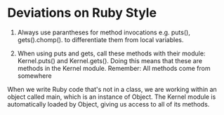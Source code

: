 # Deviations on Ruby Style

1. Always use parantheses for method invocations e.g. 
puts(), gets().chomp(). to differentiate them from local variables.

2. When using puts and gets, call these methods with their module: Kernel.puts() and Kernel.gets().
Doing this means that these are  methods in the Kernel module.
Remember: All methods come from somewhere

When we write Ruby code that's not in a class, we are working within an object called main, which is an instance of Object. The Kernel module is automatically loaded by Object, giving us access to all of its methods.